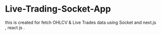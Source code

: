 # Live-Trading-Socket-App
this is created for fetch OHLCV &amp; Live Trades data using Socket and next.js , react js . 
